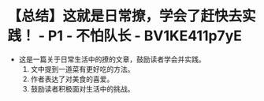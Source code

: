 # 【总结】这就是日常撩，学会了赶快去实践！ - P1 - 不怕队长 - BV1KE411p7yE

-   这是一篇关于日常生活中的撩的文章，鼓励读者学会并实践。
    1.  文中提到一道菜有更好吃的方法。
    2.  作者表达了对美食的喜爱。
    3.  鼓励读者积极面对生活中的挑战。